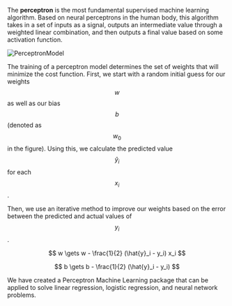The **perceptron** is the most fundamental supervised machine learning algorithm. Based on neural perceptrons in the human body, this algorithm takes in a set of inputs as a signal, outputs an intermediate value through a weighted linear combination, and then outputs a final value based on some activation function. 

![PerceptronModel](https://media.licdn.com/dms/image/v2/C5612AQHKT-6xzU9mhw/article-inline_image-shrink_400_744/article-inline_image-shrink_400_744/0/1589304165933?e=1745452800&v=beta&t=-vbXHUcXthGrZV-HBpAITrJ0IUxjE4GtqVb7I9vAziY)

The training of a perceptron model determines the set of weights that will minimize the cost function. First, we start with a random initial guess for our weights $$w$$ as well as our bias $$b$$ (denoted as $$w_0$$ in the figure). Using this, we calculate the predicted value $$\hat{y}_i$$ for each $$x_i$$.

Then, we use an iterative method to improve our weights based on the error between the predicted and actual values of $$y_i$$. 

$$
 w \gets w - \frac{1}{2} (\hat{y}_i - y_i) x_i
$$

$$
 b \gets b - \frac{1}{2} (\hat{y}_i - y_i)
$$

We have created a Perceptron Machine Learning package that can be applied to solve linear regression, logistic regression, and neural network problems. 
